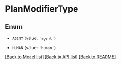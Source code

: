 # PlanModifierType


## Enum

* `AGENT` (value: `'agent'`)

* `HUMAN` (value: `'human'`)

[[Back to Model list]](../README.md#documentation-for-models) [[Back to API list]](../README.md#documentation-for-api-endpoints) [[Back to README]](../README.md)


